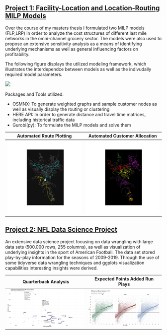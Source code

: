 ## [Project 1: Facility-Location and Location-Routing MILP Models]
Over the course of my masters thesis I formulated two MILP models (FLP,LRP) in order to analyze the cost structures of different last mile networks in the omni-channel grocery sector. The models were also used to propose an extensive sensitivity analysis as a means of identifying underlying mechanisms as well as general influencing factors on profitability.

The following figure displays the utilized modeling framework, which illustrates the interdependce between models as well as the indivudally required model parameters.

![](/images/models.svg)

Packages and Tools utilized:
* OSMNX: To generate weighted graphs and sample customer nodes as well as visually display the routing or clustering
* HERE API: In order to generate distance and travel time matrices, including historical traffic data
* Gurobi(py): To formulate the MILP models and solve them


Automated Route Plotting   |  Automated Customer Allocation
:-------------------------:|:-------------------------:
![](/images/wue_routes.svg)  |  ![](/images/color_pup_test123.svg)



## [Project 2: NFL Data Science Project]
An extensive data science project focusing on data wrangling with large data sets (500.000 rows, 255 columns), as well as visualization of underlying insights in the sport of American Football. The data set stored play-by-play information for the seasons of 2009-2019. 
Through the use of some tidyverse data wrangling techniques and ggplots visualization capabilities interesting insights were derived.


Quarterback Analysis   |  Expected Points Added Run Plays
:-------------------------:|:-------------------------:
![](/images/QB_Analysis.png)  |  ![](/images/EPA_Runloc.png)




[Project 1: Facility-Location and Location-Routing MILP Models]: https://github.com/rennerm1/thesis
[Project 2: NFL Data Science Project]: https://github.com/rennerm1/NFL-Data-Science-Project
